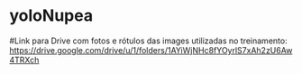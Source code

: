 # yoloNupea

#Link para Drive com fotos e rótulos das images utilizadas no treinamento:
https://drive.google.com/drive/u/1/folders/1AYiWjNHc8fYOyrlS7xAh2zU6Aw4TRXch
